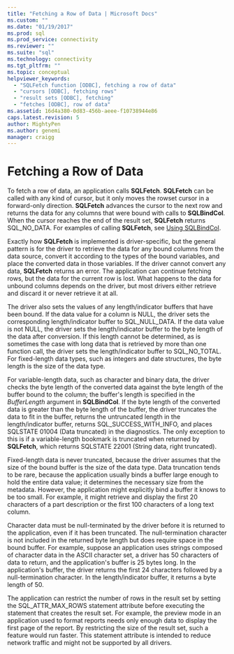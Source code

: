 ```yaml
---
title: "Fetching a Row of Data | Microsoft Docs"
ms.custom: ""
ms.date: "01/19/2017"
ms.prod: sql
ms.prod_service: connectivity
ms.reviewer: ""
ms.suite: "sql"
ms.technology: connectivity
ms.tgt_pltfrm: ""
ms.topic: conceptual
helpviewer_keywords: 
  - "SQLFetch function [ODBC], fetching a row of data"
  - "cursors [ODBC], fetching rows"
  - "result sets [ODBC], fetching"
  - "fetches [ODBC], row of data"
ms.assetid: 16d4a380-0d83-456b-aeee-f10738944e86
caps.latest.revision: 5
author: MightyPen
ms.author: genemi
manager: craigg
---
```

# Fetching a Row of Data
To fetch a row of data, an application calls **SQLFetch**. **SQLFetch** can be called with any kind of cursor, but it only moves the rowset cursor in a forward-only direction. **SQLFetch** advances the cursor to the next row and returns the data for any columns that were bound with calls to **SQLBindCol**. When the cursor reaches the end of the result set, **SQLFetch** returns SQL_NO_DATA. For examples of calling **SQLFetch**, see [Using SQLBindCol](../../../odbc/reference/develop-app/using-sqlbindcol.md).  
  
 Exactly how **SQLFetch** is implemented is driver-specific, but the general pattern is for the driver to retrieve the data for any bound columns from the data source, convert it according to the types of the bound variables, and place the converted data in those variables. If the driver cannot convert any data, **SQLFetch** returns an error. The application can continue fetching rows, but the data for the current row is lost. What happens to the data for unbound columns depends on the driver, but most drivers either retrieve and discard it or never retrieve it at all.  
  
 The driver also sets the values of any length/indicator buffers that have been bound. If the data value for a column is NULL, the driver sets the corresponding length/indicator buffer to SQL_NULL_DATA. If the data value is not NULL, the driver sets the length/indicator buffer to the byte length of the data after conversion. If this length cannot be determined, as is sometimes the case with long data that is retrieved by more than one function call, the driver sets the length/indicator buffer to SQL_NO_TOTAL. For fixed-length data types, such as integers and date structures, the byte length is the size of the data type.  
  
 For variable-length data, such as character and binary data, the driver checks the byte length of the converted data against the byte length of the buffer bound to the column; the buffer's length is specified in the *BufferLength* argument in **SQLBindCol**. If the byte length of the converted data is greater than the byte length of the buffer, the driver truncates the data to fit in the buffer, returns the untruncated length in the length/indicator buffer, returns SQL_SUCCESS_WITH_INFO, and places SQLSTATE 01004 (Data truncated) in the diagnostics. The only exception to this is if a variable-length bookmark is truncated when returned by **SQLFetch**, which returns SQLSTATE 22001 (String data, right truncated).  
  
 Fixed-length data is never truncated, because the driver assumes that the size of the bound buffer is the size of the data type. Data truncation tends to be rare, because the application usually binds a buffer large enough to hold the entire data value; it determines the necessary size from the metadata. However, the application might explicitly bind a buffer it knows to be too small. For example, it might retrieve and display the first 20 characters of a part description or the first 100 characters of a long text column.  
  
 Character data must be null-terminated by the driver before it is returned to the application, even if it has been truncated. The null-termination character is not included in the returned byte length but does require space in the bound buffer. For example, suppose an application uses strings composed of character data in the ASCII character set, a driver has 50 characters of data to return, and the application's buffer is 25 bytes long. In the application's buffer, the driver returns the first 24 characters followed by a null-termination character. In the length/indicator buffer, it returns a byte length of 50.  
  
 The application can restrict the number of rows in the result set by setting the SQL_ATTR_MAX_ROWS statement attribute before executing the statement that creates the result set. For example, the preview mode in an application used to format reports needs only enough data to display the first page of the report. By restricting the size of the result set, such a feature would run faster. This statement attribute is intended to reduce network traffic and might not be supported by all drivers.
